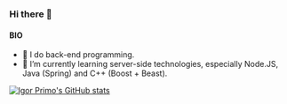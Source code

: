 ### Hi there 👋

#### BIO
- 🔭 I do back-end programming.
- 🌱 I’m currently learning server-side technologies, especially Node.JS, Java (Spring) and C++ (Boost + Beast).

[![Igor Primo's GitHub stats](https://github-readme-stats.vercel.app/api?username=igor-primo)](https://github.com/anuraghazra/github-readme-stats)

<!--
**igor-primo/igor-primo** is a ✨ _special_ ✨ repository because its `README.md` (this file) appears on your GitHub profile.

Here are some ideas to get you started:

- 🔭 I’m currently working on ...
- 🌱 I’m currently learning ...
- 👯 I’m looking to collaborate on ...
- 🤔 I’m looking for help with ...
- 💬 Ask me about ...
- 📫 How to reach me: ...
- 😄 Pronouns: ...
- ⚡ Fun fact: ...
-->
